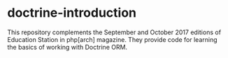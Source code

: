 # doctrine-introduction
This repository complements the September and October 2017 editions of Education Station in php[arch] magazine. They provide code for learning the basics of working with Doctrine ORM.
